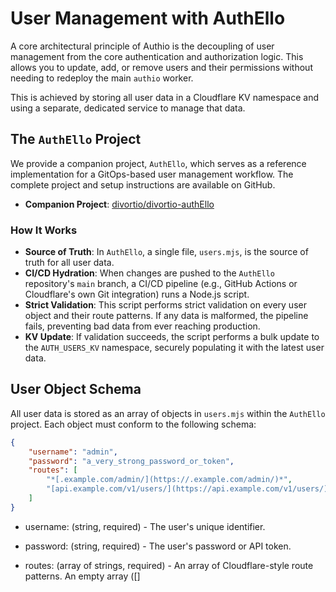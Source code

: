 # User Management with AuthEllo

A core architectural principle of Authio is the decoupling of user management from the core authentication and
authorization logic. This allows you to update, add, or remove users and their permissions without needing to redeploy
the main `authio` worker.

This is achieved by storing all user data in a Cloudflare KV namespace and using a separate, dedicated service to manage
that data.

## The `AuthEllo` Project

We provide a companion project, `AuthEllo`, which serves as a reference implementation for a GitOps-based user
management workflow. The complete project and setup instructions are available on GitHub.

- **Companion Project**: [divortio/divortio-authEllo](https://github.com/divortio/divortio-authEllo)

### How It Works

- **Source of Truth**: In `AuthEllo`, a single file, `users.mjs`, is the source of truth for all user data.
- **CI/CD Hydration**: When changes are pushed to the `AuthEllo` repository's `main` branch, a CI/CD pipeline (e.g.,
  GitHub Actions or Cloudflare's own Git integration) runs a Node.js script.
- **Strict Validation**: This script performs strict validation on every user object and their route patterns. If any
  data is malformed, the pipeline fails, preventing bad data from ever reaching production.
- **KV Update**: If validation succeeds, the script performs a bulk update to the `AUTH_USERS_KV` namespace, securely
  populating it with the latest user data.

## User Object Schema

All user data is stored as an array of objects in `users.mjs` within the `AuthEllo` project. Each object must conform to
the following schema:

```json
{
    "username": "admin",
    "password": "a_very_strong_password_or_token",
    "routes": [
        "*[.example.com/admin/](https://.example.com/admin/)*",
        "[api.example.com/v1/users/](https://api.example.com/v1/users/)*"
    ]
}
```

 - username: (string, required) - The user's unique identifier.

 - password: (string, required) - The user's password or API token.

 - routes: (array of strings, required) - An array of Cloudflare-style route patterns. An empty array ([]